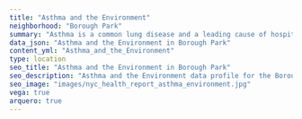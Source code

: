 ```yaml
---
title: "Asthma and the Environment"
neighborhood: "Borough Park"
summary: "Asthma is a common lung disease and a leading cause of hospitalizations for children under 15 years old. This report provides a summary of asthma indicators by neighborhood. It also describes housing and neighborhood characteristics that can make asthma worse."
data_json: "Asthma and the Environment in Borough Park"
content_yml: "Asthma_and_the_Environment"
type: location
seo_title: "Asthma and the Environment in Borough Park"
seo_description: "Asthma and the Environment data profile for the Borough Park neighborhood of NYC."
seo_image: "images/nyc_health_report_asthma_environment.jpg"
vega: true
arquero: true
---
```

